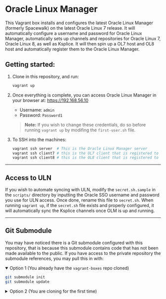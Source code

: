 # Oracle Linux Manager

This Vagrant box installs and configures the latest Oracle Linux Manager (formerly Spacewalk) on the latest Oracle Linux 7 release. It will automatically configure a username and password for Oracle Linux Manager, automatically sets up channels and repositories for Oracle Linux 7, Oracle Linux 8, as well as Ksplice. It will then spin up a OL7 host and OL8 host and automatically register them to the Oracle Linux Manager.

## Getting started:

1. Clone in this repository, and run:

    ```bash
    vagrant up
    ```

2. Once everything is complete, you can access Oracle Linux Manager in your browser at: https://192.168.56.10

    - Username: `admin`
    - Password: `Password1`


    > **Note:** If you wish to change these credentials, do so before running `vagrant up` by modifing the `first-user.sh` file.

3. To SSH into the machines:

    ```bash
    vagrant ssh server  # This is the Oracle Linux Manager server
    vagrant ssh client7 # this is the OL7 client that is registered to OLM
    vagrant ssh client8 # this is the OL8 client that is registered to OLM
    ```

---

## Access to ULN

If you wish to automate syncing with ULN, modify the `secret.sh.sample` in the `scripts/` directory by inputting the Oracle SSO username and password you use for ULN access. Once done, rename this file to `secret.sh`. When running `vagrant up`, if the `secret.sh` file exists and properly configured, it will automatically sync the Ksplice channels once OLM is up and running.

---

## Git Submodule

You may have noticed there is a Git submodule configured with this repository, that is because this submodule contains code that has not been made available to the public. If you have access to the private repository the submodule references, you may pull this in with:

<details open>
<summary>Option 1 (You already have the <code>vagrant-boxes</code> repo cloned)</summary>

```bash
git submodule init
git submodule update
```
</details>

<details>
<summary>Option 2 (You are cloning for the first time)</summary>

```bash
git clone --recurse-submodules git@github.com:etho201/vagrant-boxes.git
```
</details>